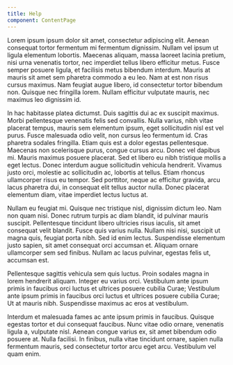```yaml
---
title: Help
component: ContentPage
---
```

Lorem ipsum ipsum dolor sit amet, consectetur adipiscing elit. Aenean consequat
tortor fermentum mi fermentum dignissim. Nullam vel ipsum ut ligula elementum
lobortis. Maecenas aliquam, massa laoreet lacinia pretium, nisi urna venenatis
tortor, nec imperdiet tellus libero efficitur metus. Fusce semper posuere
ligula, et facilisis metus bibendum interdum. Mauris at mauris sit amet sem
pharetra commodo a eu leo. Nam at est non risus cursus maximus. Nam feugiat
augue libero, id consectetur tortor bibendum non. Quisque nec fringilla lorem.
Nullam efficitur vulputate mauris, nec maximus leo dignissim id.

In hac habitasse platea dictumst. Duis sagittis dui ac ex suscipit maximus.
Morbi pellentesque venenatis felis sed convallis. Nulla varius, nibh vitae
placerat tempus, mauris sem elementum ipsum, eget sollicitudin nisl est vel
purus. Fusce malesuada odio velit, non cursus leo fermentum id. Cras pharetra
sodales fringilla. Etiam quis est a dolor egestas pellentesque. Maecenas non
scelerisque purus, congue cursus arcu. Donec vel dapibus mi. Mauris maximus
posuere placerat. Sed et libero eu nibh tristique mollis a eget lectus. Donec
interdum augue sollicitudin vehicula hendrerit. Vivamus justo orci, molestie
ac sollicitudin ac, lobortis at tellus. Etiam rhoncus ullamcorper risus eu
tempor. Sed porttitor, neque ac efficitur gravida, arcu lacus pharetra dui, in
consequat elit tellus auctor nulla. Donec placerat elementum diam, vitae
imperdiet lectus luctus at.

Nullam eu feugiat mi. Quisque nec tristique nisl, dignissim dictum leo. Nam
non quam nisi. Donec rutrum turpis ac diam blandit, id pulvinar mauris
suscipit. Pellentesque tincidunt libero ultricies risus iaculis, sit amet
consequat velit blandit. Fusce quis varius nulla. Nullam nisi nisi, suscipit
ut magna quis, feugiat porta nibh. Sed id enim lectus. Suspendisse elementum
justo sapien, sit amet consequat orci accumsan et. Aliquam ornare ullamcorper
sem sed finibus. Nullam ac lacus pulvinar, egestas felis ut, accumsan est.

Pellentesque sagittis vehicula sem quis luctus. Proin sodales magna in lorem
hendrerit aliquam. Integer eu varius orci. Vestibulum ante ipsum primis in
faucibus orci luctus et ultrices posuere cubilia Curae; Vestibulum ante ipsum
primis in faucibus orci luctus et ultrices posuere cubilia Curae; Ut at mauris
nibh. Suspendisse maximus ac eros at vestibulum.

Interdum et malesuada fames ac ante ipsum primis in faucibus. Quisque egestas
tortor et dui consequat faucibus. Nunc vitae odio ornare, venenatis ligula a,
vulputate nisl. Aenean congue varius ex, sit amet bibendum odio posuere at.
Nulla facilisi. In finibus, nulla vitae tincidunt ornare, sapien nulla
fermentum mauris, sed consectetur tortor arcu eget arcu. Vestibulum vel quam
enim.
